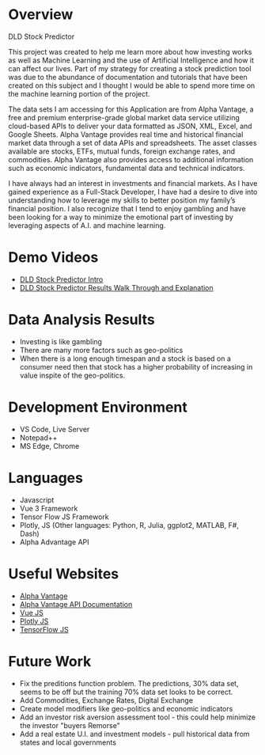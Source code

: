 # Overview

DLD Stock Predictor

This project was created to help me learn more about how investing works as well as Machine Learning and the use of Artificial Intelligence and how it can affect our lives. Part of my strategy for creating a stock prediction tool was due to the abundance of documentation and tutorials that have been created on this subject and I thought I would be able to spend more time on the machine learning portion of the project.

The data sets I am accessing for this Application are from Alpha Vantage, a free and premium enterprise-grade global market data service utilizing cloud-based APIs to deliver your data formatted as JSON, XML, Excel, and Google Sheets. Alpha Vantage provides real time and historical financial market data through a set of data APIs and spreadsheets. The asset classes available are stocks, ETFs, mutual funds, foreign exchange rates, and commodities. Alpha Vantage also provides access to additional information such as economic indicators, fundamental data and technical indicators. 

I have always had an interest in investments and financial markets. As I have gained experience as a Full-Stack Developer, I have had a desire to dive into understanding how to leverage my skills to better position my family’s financial position. I also recognize that I tend to enjoy gambling and have been looking for a way to minimize the emotional part of investing by leveraging aspects of A.I. and machine learning.

# Demo Videos

* [DLD Stock Predictor Intro ](http://youtube.link.goes.here)
* [DLD Stock Predictor Results Walk Through and Explanation](https://youtu.be/Xg7i2td3_JQ)

# Data Analysis Results

* Investing is like gambling
* There are many more factors such as geo-politics 
* When there is a long enough timespan and a stock is based on a consumer need then that stock has a higher probability of increasing in value inspite of the geo-politics.

# Development Environment

* VS Code, Live Server
* Notepad++
* MS Edge, Chrome

# Languages

* Javascript
* Vue 3 Framework
* Tensor Flow JS Framework
* Plotly, JS (Other languages: Python, R, Julia, ggplot2, MATLAB, F#, Dash)
* Alpha Advantage API

# Useful Websites

* [Alpha Vantage](https://www.alphavantage.co/)
* [Alpha Vantage API Documentation](https://www.alphavantage.co/documentation/)
* [Vue JS](https://vuejs.org/)
* [Plotly JS](https://plotly.com/javascript/)
* [TensorFlow JS](https://www.tensorflow.org/js)

# Future Work

* Fix the preditions function problem. The predictions, 30% data set, seems to be off but the training 70% data set looks to be correct.
* Add Commodities, Exchange Rates, Digital Exchange
* Create model modifiers like geo-politics and economic indicators  
* Add an investor risk aversion assessment tool - this could help minimize the investor "buyers Remorse"
* Add a real estate U.I. and investment models - pull historical data from states and local governments